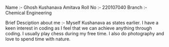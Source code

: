 Name :- Ghosh Kushanava Amitava
Roll No :- 220107040
Branch :- Chemical Engineering

Brief Desciption about me :- Myself Kushanava as states earlier. I have a keen interest in coding as I feel that we can achieve anything through coding. I usually play chess during my free time. I also do photography and love to spend time with nature.